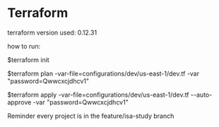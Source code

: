 # Terraform

terraform version used: 0.12.31

how to run:


$terraform init

$terraform plan -var-file=configurations/dev/us-east-1/dev.tf -var "password=Qwwcxcjdhcv1"

$terraform apply -var-file=configurations/dev/us-east-1/dev.tf --auto-approve -var "password=Qwwcxcjdhcv1"


Reminder every project is in the feature/isa-study branch

